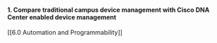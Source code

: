 #### 1. Compare traditional campus device management with Cisco DNA Center enabled device management
[[6.0 Automation and Programmability]]